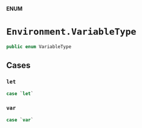 **ENUM**

# `Environment.VariableType`

```swift
public enum VariableType
```

## Cases
### `let`

```swift
case `let`
```

### `var`

```swift
case `var`
```
